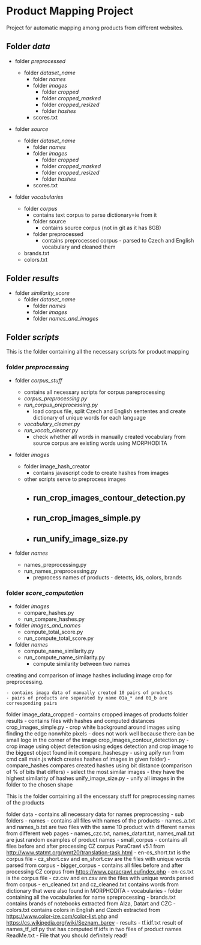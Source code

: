 # Product Mapping Project
Project for automatic mapping among products from different websites.

## Folder *data*
- folder *preprocessed*
  - folder *dataset_name*
    - folder *names*
    - folder *images*
      - folder *cropped*
      - folder *cropped_masked*
      - folder *cropped_resized*
      - folder *hashes*
    - scores.txt
 

- folder *source*
  - folder *dataset_name*
    - folder *names*
    - folder *images*
      - folder *cropped*
      - folder *cropped_masked*
      - folder *cropped_resized*
      - folder *hashes*
    - scores.txt
- folder *vocabularies*
  - folder *corpus*
    - contains text corpus to parse dictionary=ie from it
    - folder source
      - contains source corpus (not in git as it has 8GB)
    - folder preprocessed
      - contains preprocessed corpus - parsed to Czech and English vocabulary and cleaned them
  - brands.txt
  - colors.txt

## Folder *results*
- folder *similarity_score*
  - folder *dataset_name*
    - folder *names*
    - folder *images*
    - folder *names_and_images*


## Folder *scripts*
This is the folder containing all the necessary scripts for product mapping

### folder *preprocessing* 
- folder *corpus_stuff*
  - contains all necessary scripts for corpus pareprocessing
  - *corpus_preprocessing.py*
  - *run_corpus_preprocessing.py*
    - load corpus file, split Czech and English sententes and create dictionary of unique words for each language 
  - *vocabulary_cleaner.py*
  - *run_vocab_cleaner.py*
    - check whether all words in manually created vocabulary from source corpus are existing words using MORPHODITA

- folder *images*
  - folder image_hash_creator
    - contains javascript code to create hashes from images
  - other scripts serve to preprocess images  
    - run_crop_images_contour_detection.py
      -
    - run_crop_images_simple.py
      -
    - run_unify_image_size.py
      -
  
- folder *names*
  - names_preprocessing.py
  - run_names_preprocessing.py
    - preprocess names of products - detects, ids, colors, brands
    
### folder *score_computation* 
- folder *images*
  - compare_hashes.py
  - run_compare_hashes.py
- folder *images_and_names*
  - compute_total_score.py
  - run_compute_total_score.py
- folder *names*
  - compute_name_similarity.py
  - run_compute_name_similarity.py
    -  compute similarity between two names

creating and comparison of image hashes including image crop for preprocessing.



	- contains imaga data of manually created 10 pairs of products
	- pairs of products are separated by name 01a_* and 01_b are corresponding pairs
folder image_data_cropped
	- contains cropped images of products
folder results
	- contains files with hashes and computed distances
crop_images_simple.py
	- crop white background around images using finding the edge nonwhite pixels
	- does not work well because there can be small logo in the corner of the image
crop_images_contour_detection.py
	- crop image using object detection using edges detection and crop image to the biggest object found in it
compare_hashes.py
	- using apify run from cmd call main.js which creates hashes of images in given folder)
	- compare_hashes compares created hashes using bit distance (comparison of % of bits that differs)
	- select the most similar images - they have the highest similarity of hashes
unify_image_size.py
	- unify all images in the folder to the chosen shape
  
  
  This is the folder containing all the encessary stuff for preprocessing names of the products

folder data 
	- contains all necessary data for names preprocessing
	- sub folders
		- names
			- contains all files with names of the products
			- names_a.txt and names_b.txt are two files with the same 10 product with different names from different web pages
			- names_czc.txt, names_datart.txt, names_mall.txt are just random examples of product names
		- small_corpus
			- contains all files before and after processing CZ corpus ParaCrawl v5.1 from http://www.statmt.org/wmt20/translation-task.html
			- en-cs_short.txt is the corpus file
			- cz_short.csv and en_short.csv are the files with unique words parsed from corpus
		- bigger_corpus
			- contains all files before and after processing CZ corpus from https://www.paracrawl.eu/index.php
			- en-cs.txt is the corpus file
			- cz.csv and en.csv are the files with unique words parsed from corpus
			- en_cleaned.txt and cz_cleaned.txt contains words from dictionary that were also found in MORPHODITA
		- vocabularies
			- folder containing all the vocabularies for name spreprocessing
			- brands.txt contains brands of notebooks extracted from Alza, Datart and CZC
			- colors.txt contains colors in English and Czech extracted from https://www.color-ize.com/color-list.php and https://cs.wikipedia.org/wiki/Seznam_barev
		- results
			- tf.idf.txt result of names_tf_idf.py that has computed tf.idfs in two files of product names
ReadMe.txt
	- File that you should definitely read!
